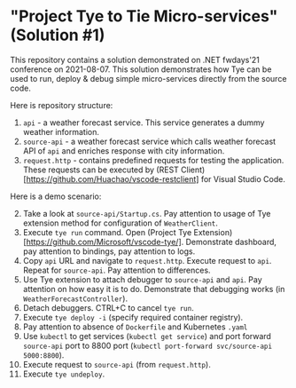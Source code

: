 # "Project Tye to Tie Micro-services" (Solution #1)

This repository contains a solution demonstrated on .NET fwdays'21 conference on 2021-08-07. This solution demonstrates how Tye can be used to run, deploy & debug simple micro-services directly from the source code.

Here is repository structure:

1. `api` - a weather forecast service. This service generates a dummy weather information.
2. `source-api` - a weather forecast service which calls weather forecast API of `api` and enriches response with city information. 
4. `request.http` - contains predefined requests for testing the application. These requests can be executed by (REST Client)[https://github.com/Huachao/vscode-restclient] for Visual Studio Code.

Here is a demo scenario:

2. Take a look at `source-api/Startup.cs`. Pay attention to usage of Tye extension method for configuration of `WeatherClient`.
3. Execute `tye run` command. Open (Project Tye Extension)[https://github.com/Microsoft/vscode-tye/]. Demonstrate dashboard, pay attention to bindings, pay attention to logs.
4. Copy `api` URL and navigate to `request.http`. Execute request to `api`. Repeat for `source-api`. Pay attention to differences.
5. Use Tye extension to attach debugger to `source-api` and `api`. Pay attention on how easy it is to do. Demonstrate that debugging works (in `WeatherForecastController`).
7. Detach debuggers. CTRL+C to cancel `tye run`.
8. Execute `tye deploy -i` (specify required container registry).
1. Pay attention to absence of `Dockerfile` and Kubernetes `.yaml`
9. Use `kubectl` to get services (`kubectl get service`) and port forward `source-api` port to 8800 port (`kubectl port-forward svc/source-api 5000:8800`).
10. Execute request to `source-api` (from `request.http`).
11. Execute `tye undeploy`.